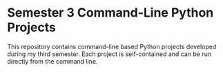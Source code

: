 # Semester 3 Command-Line Python Projects

This repository contains command-line based Python projects developed during my third semester. Each project is self-contained and can be run directly from the command line.
